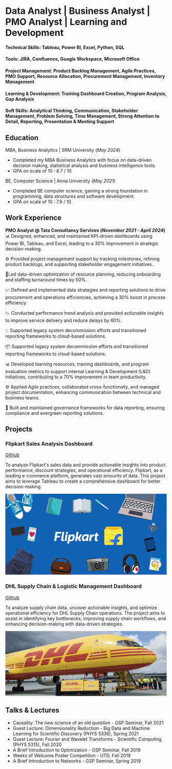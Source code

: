 # Data Analyst | Business Analyst | PMO Analyst | Learning and Development

#### Technical Skills: Tableau, Power BI, Excel, Python, SQL
#### Tools: JIRA, Confluence, Google Workspace, Microsoft Office
#### Project Management: Product Backlog Management, Agile Practices, PMO Support, Resource Allocation, Procurement Management, Inventory Management
#### Learning & Development: Training Dashboard Creation, Program Analysis, Gap Analysis
#### Soft Skills: Analytical Thinking, Communication, Stakeholder Management, Problem Solving, Time Management, Strong Attention to Detail, Reporting, Presentation & Meeting Support

## Education						       		
MBA, Business Analytics	| SRM University (_May 2024_)
  - Completed my MBA Business Analytics with focus on data-driven decision making, statistical analysis and business intelligence tools.
  - GPA on scale of 10 : 8.7 / 10
		        		
BE, Computer Science | Anna University  (_May 2021_)
  - Completed BE computer science, gaining a strong foundation in programming, data structures and software development.
  - GPA on scale of 10 : 7.9 / 10


## Work Experience
**PMO Analyst @ Tata Consultancy Services (_November 2021 - April 2024_)**
 📊 Designed, enhanced, and maintained KPI-driven dashboards using Power BI, Tableau, and Excel, leading to a 30% improvement in strategic decision-making.

⚙️ Provided project management support by tracking milestones, refining product backlogs, and supporting stakeholder engagement initiatives.

🚀Led data-driven optimization of resource planning, reducing onboarding and staffing turnaround times by 50%.

📈 Defined and implemented data strategies and reporting solutions to drive procurement and operations efficiencies, achieving a 30% boost in process efficiency.

📉 Conducted performance trend analysis and provided actionable insights to improve service delivery and reduce delays by 60%.

💡 Supported legacy system decommission efforts and transitioned reporting frameworks to cloud-based solutions.

📦 Supported legacy system decommission efforts and transitioned reporting frameworks to cloud-based solutions.

📊 Developed learning resources, training dashboards, and program evaluation metrics to support internal Learning & Development (L&D) initiatives, contributing to a 70% improvement in team productivity.

⚙️ Applied Agile practices, collaborated cross-functionally, and managed project documentation, enhancing communication between technical and business teams.

🚀 Built and maintained governance frameworks for data reporting, ensuring compliance and evergreen reporting solutions.



## Projects
### Flipkart Sales Analysis Dashboard
[Github](https://github.com/sonika-uppalapati/Flipkart-Dashboard)

To analyze Flipkart's sales data and provide actionable insights into product performance, discount strategies, and operational efficiency. Flipkart, as a leading e-commerce platform, generates vast amounts of data. This project aims to leverage Tableau to create a comprehensive dashboard for better decision-making

![Flipkart](/assets/flipkart-banner.png)

### DHL Supply Chain & Logistic Management Dashboard
[Github](https://github.com/sonika-uppalapati/DHL-Supply-Chain-Analytics)

To analyze supply chain data, uncover actionable insights, and optimize operational efficiency for DHL Supply Chain operations. The project aims to assist in identifying key bottlenecks, improving supply chain workflows, and enhancing decision-making with data-driven strategies.

![DHL](/assets/DHL.png)

## Talks & Lectures
- Causality: The new science of an old question - GSP Seminar, Fall 2021
- Guest Lecture: Dimensionality Reduction - Big Data and Machine Learning for Scientific Discovery (PHYS 5336), Spring 2021
- Guest Lecture: Fourier and Wavelet Transforms - Scientific Computing (PHYS 5315), Fall 2020
- A Brief Introduction to Optimization - GSP Seminar, Fall 2019
- Weeks of Welcome Poster Competition - UTD, Fall 2019
- A Brief Introduction to Networks - GSP Seminar, Spring 2019
